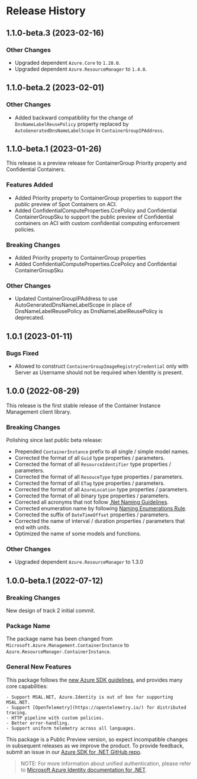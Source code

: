 # Release History

## 1.1.0-beta.3 (2023-02-16)

### Other Changes

- Upgraded dependent `Azure.Core` to `1.28.0`.
- Upgraded dependent `Azure.ResourceManager` to `1.4.0`.

## 1.1.0-beta.2 (2023-02-01)

### Other Changes

- Added backward compatibility for the change of `DnsNameLabelReusePolicy` property replaced by `AutoGeneratedDnsNameLabelScope` in `ContainerGroupIPAddress`.

## 1.1.0-beta.1 (2023-01-26)
This release is a preview release for ContainerGroup Priority property and Confidential Containers.

### Features Added
- Added Priority property to ContainerGroup properties to support the public preview of Spot Containers on ACI.
- Added ConfidentialComputeProperties.CcePolicy and Confidential ContainerGroupSku to support the public preview of Confidential containers on ACI with custom confidential computing enforcement policies.

### Breaking Changes
- Added Priority property to ContainerGroup properties
- Added ConfidentialComputeProperties.CcePolicy and Confidential ContainerGroupSku

### Other Changes
- Updated ContainerGroupIPAddress to use AutoGeneratedDnsNameLabelScope in place of DnsNameLabelReusePolicy as DnsNameLabelReusePolicy is deprecated.

## 1.0.1 (2023-01-11)

### Bugs Fixed

- Allowed to construct `ContainerGroupImageRegistryCredential` only with Server as Username should not be required when Identity is present.

## 1.0.0 (2022-08-29)

This release is the first stable release of the Container Instance Management client library.

### Breaking Changes

Polishing since last public beta release:
- Prepended `ContainerInstance` prefix to all single / simple model names.
- Corrected the format of all `Guid` type properties / parameters.
- Corrected the format of all `ResourceIdentifier` type properties / parameters.
- Corrected the format of all `ResouceType` type properties / parameters.
- Corrected the format of all `ETag` type properties / parameters.
- Corrected the format of all `AzureLocation` type properties / parameters.
- Corrected the format of all binary type properties / parameters.
- Corrected all acronyms that not follow [.Net Naming Guidelines](https://docs.microsoft.com/dotnet/standard/design-guidelines/naming-guidelines).
- Corrected enumeration name by following [Naming Enumerations Rule](https://docs.microsoft.com/dotnet/standard/design-guidelines/names-of-classes-structs-and-interfaces#naming-enumerations).
- Corrected the suffix of `DateTimeOffset` properties / parameters.
- Corrected the name of interval / duration properties / parameters that end with units.
- Optimized the name of some models and functions.

### Other Changes

- Upgraded dependent `Azure.ResourceManager` to 1.3.0

## 1.0.0-beta.1 (2022-07-12)

### Breaking Changes

New design of track 2 initial commit.

### Package Name

The package name has been changed from `Microsoft.Azure.Management.ContainerInstance` to `Azure.ResourceManager.ContainerInstance`.

### General New Features

This package follows the [new Azure SDK guidelines](https://azure.github.io/azure-sdk/general_introduction.html), and provides many core capabilities:

    - Support MSAL.NET, Azure.Identity is out of box for supporting MSAL.NET.
    - Support [OpenTelemetry](https://opentelemetry.io/) for distributed tracing.
    - HTTP pipeline with custom policies.
    - Better error-handling.
    - Support uniform telemetry across all languages.

This package is a Public Preview version, so expect incompatible changes in subsequent releases as we improve the product. To provide feedback, submit an issue in our [Azure SDK for .NET GitHub repo](https://github.com/Azure/azure-sdk-for-net/issues).

> NOTE: For more information about unified authentication, please refer to [Microsoft Azure Identity documentation for .NET](https://docs.microsoft.com//dotnet/api/overview/azure/identity-readme?view=azure-dotnet).
